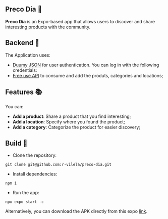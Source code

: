 
## Preco Dia 🚀

**Preco Dia** is an Expo-based app that allows users to discover and share interesting products with the community.


## Backend :office:

The Application uses:
- [Duumy JSON](https://dummyjson.com/) for user authentication. You can log in with the following credentials:
- [Free use API](https://api-produtos-9jmi.onrender.com) to consume and add the produts, categories and locations;

## Features 📚
You can:
- **Add a product**: Share a product that you find interesting;
- **Add a location**: Specify where you found the product;
- **Add a category**: Categorize the product for easier discovery;

## Build :hammer:
- Clone the repository:
````
git clone git@github.com:r-vilela/preco-dia.git
````
- Install dependencies:
````
npm i
````
- Run the app:
````
npx expo start -c
````

Alternatively, you can download the APK directly from this expo [link](https://expo.dev/accounts/rvilela/projects/preco-dia/builds/f0499fc9-9254-4bf8-8f8c-202057f771b5).


